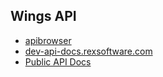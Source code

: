 
## Wings API

- [apibrowser](http://apibrowser.rexsoftware.com/#api=http%3A//localhost%3A20000/rex.php)
- [dev-api-docs.rexsoftware.com](https://dev-api-docs.rexsoftware.com/)
- [Public API Docs](https://rexsoftware.atlassian.net/wiki/spaces/R2D/pages/27787569/Public+API+Documentation)
